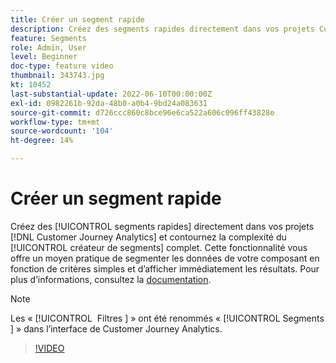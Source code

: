 ```yaml
---
title: Créer un segment rapide
description: Créez des segments rapides directement dans vos projets Customer Journey Analytics et contournez la complexité du créateur de segments complet. Cette fonctionnalité vous offre un moyen pratique de segmenter les données de votre composant en fonction de critères simples et d’afficher immédiatement les résultats.
feature: Segments
role: Admin, User
level: Beginner
doc-type: feature video
thumbnail: 343743.jpg
kt: 10452
last-substantial-update: 2022-06-10T00:00:00Z
exl-id: 0982261b-92da-48b0-a0b4-9bd24a083631
source-git-commit: d726ccc860c8bce96e6ca522a606c096ff43828e
workflow-type: tm+mt
source-wordcount: '104'
ht-degree: 14%

---
```


# Créer un segment rapide

Créez des [!UICONTROL segments rapides] directement dans vos projets [!DNL Customer Journey Analytics] et contournez la complexité du [!UICONTROL créateur de segments] complet. Cette fonctionnalité vous offre un moyen pratique de segmenter les données de votre composant en fonction de critères simples et d’afficher immédiatement les résultats. Pour plus dʼinformations, consultez la [documentation](https://experienceleague.adobe.com/fr/docs/analytics-platform/using/cja-components/cja-segments/quick-filters).

>[!NOTE]
>
> Les « [!UICONTROL &#x200B; Filtres &#x200B;] » ont été renommés « [!UICONTROL &#x200B; Segments &#x200B;] » dans l’interface de Customer Journey Analytics.

>[!VIDEO](https://video.tv.adobe.com/v/3410241/?quality=12&learn=on&captions=fre_fr)
